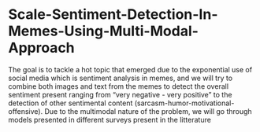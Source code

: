 # Scale-Sentiment-Detection-In-Memes-Using-Multi-Modal-Approach
The goal is to tackle a hot topic that emerged due to the exponential use of social media which is sentiment analysis in memes, and we will try to combine both images and text from the memes to detect the overall sentiment present ranging from “very negative - very positive” to the detection of other sentimental content (sarcasm-humor-motivational-offensive). Due to the multimodal nature of the problem, we will go through models presented in different surveys present in the litterature
